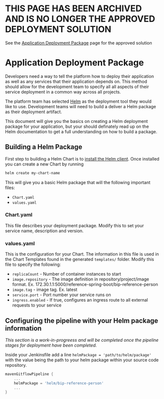 # __THIS PAGE HAS BEEN ARCHIVED AND IS NO LONGER THE APPROVED DEPLOYMENT SOLUTION__
See the [Application Deployment Package](./deployment-package.md) page for the approved solution

# Application Deployment Package
Developers need a way to tell the platform how to deploy their application as well as any services that their application depends on. This method should allow for the development team to specify all all aspects of their service deployment in a common way across all projects.

The platform team has selected [Helm](https://helm.sh/docs/) as the deployment tool they would like to use. Development teams will need to build a deliver a Helm package as their deployment artifact. 

This document will give you the basics on creating a Helm deployment package for your application, but your should definately read up on the Helm documentation to get a full understanding on how to build a package.

## Building a Helm Package
First step to building a Helm Chart is to [install the Helm client](https://helm.sh/docs/using_helm/#installing-the-helm-client). Once installed you can create a new Chart by running
```bash
helm create my-chart-name
```

This will give you a basic Helm package that will the following important files:
* `Chart.yaml`
* `values.yaml`

### Chart.yaml
This file describes your deployment package. Modify this to set your service name, description and version.

### values.yaml
This is the configuration for your Chart. The information in this file is used in the Chart Templates found in the generated `templates/` folder. Modify this file to specify the following:
* `replicaCount` - Number of container instances to start
* `image.repository` - The image definition in repository/project/image format. Ex. 172.30.1.1:5000/reference-spring-boot/bip-reference-person
* `image.tag` - image tag. Ex. latest
* `service.port` - Port number your service runs on
* `ingress.enabled` - If true, configures an ingress route to all external requests to your service

## Configuring the pipeline with your Helm package information
*This section is a work-in-progreess and will be completed once the pipeline stages for deployment have been completed.*

Inside your Jenkinsfile add a line `helmPackage = 'path/to/helm/package'` with the value being the path to your helm package within your source code repository.
```groovy
mavenGitflowPipeline {
    ...
    helmPackage = 'helm/bip-reference-person'
    ...
}
```